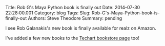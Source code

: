 Title: Rob G's Maya Python book is finally out
Date: 2014-07-30 22:28:00.001
Category: blog
Tags: 
Slug: Rob-G's-Maya-Python-book-is-finally-out
Authors: Steve Theodore
Summary: pending

I see Rob Galanakis's new book is finally available for realz on Amazon.   
  


  
I've added a few new books to the [Techart bookstore page](http://astore.amazon.com/tecsurgui-20) too!  
  
  


